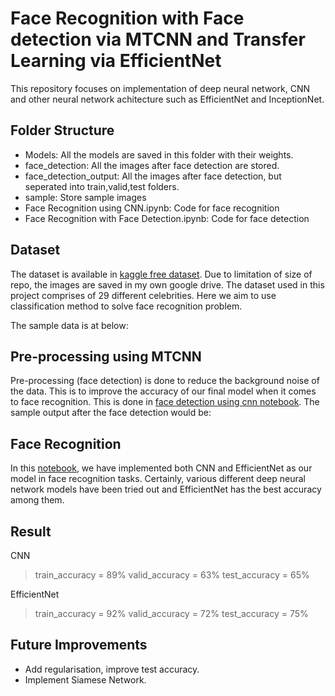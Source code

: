 # Face Recognition with Face detection via MTCNN and Transfer Learning via EfficientNet

This repository focuses on implementation of deep neural network, CNN and other neural network achitecture such as EfficientNet and InceptionNet.

## Folder Structure
- Models: All the models are saved in this folder with their weights.
- face_detection: All the images after face detection are stored.
- face_detection_output: All the images after face detection, but seperated into train,valid,test folders.
- sample: Store sample images
- Face Recognition using CNN.ipynb: Code for face recognition
- Face Recognition with Face Detection.ipynb: Code for face detection


## Dataset

The dataset is available in [kaggle free dataset](https://www.kaggle.com/datasets/vishesh1412/celebrity-face-image-dataset). Due to limitation of size of repo, the images are saved in my own google drive. The dataset used in this project comprises of 29 different celebrities. Here we aim to use classification method to solve face recognition problem.

The sample data is at below:

## Pre-processing using MTCNN

Pre-processing (face detection) is done to reduce the background noise of the data. This is to improve the accuracy of our final model when it comes to face recognition.
This is done in [face detection using cnn notebook](https://github.com/Wayne1202/transfer-learning-face-recognition/blob/main/Face%20Recognition%20with%20Face%20Detection.ipynb). 
The sample output after the face detection would be:


## Face Recognition

In this [notebook](https://github.com/Wayne1202/transfer-learning-face-recognition/blob/main/Face%20Recognition%20using%20CNN.ipynb), we have implemented both CNN and EfficientNet as our model in face recognition tasks. Certainly, various different deep neural network models have been tried out and EfficientNet has the best accuracy among them.

## Result

CNN
> train_accuracy = 89%
> valid_accuracy = 63%
> test_accuracy = 65%

EfficientNet
> train_accuracy = 92%
> valid_accuracy = 72%
> test_accuracy = 75%

## Future Improvements
- Add regularisation, improve test accuracy.
- Implement Siamese Network.



